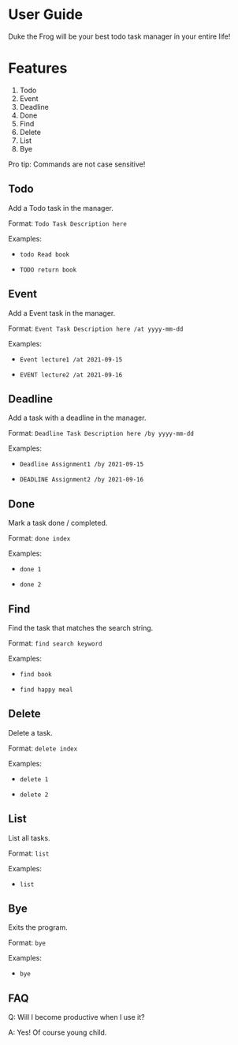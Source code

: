 # User Guide

Duke the Frog will be your best todo task manager in your entire life!


# Features

1. Todo
2. Event
3. Deadline
4. Done
5. Find
6. Delete
7. List
8. Bye

Pro tip: Commands are not case sensitive!

##  Todo

Add a Todo task in the manager.

Format: ```Todo Task Description here```

Examples:
- `todo Read book`

- `TODO return book`


##  Event

Add a Event task in the manager.

Format: ```Event Task Description here /at yyyy-mm-dd```

Examples:
- `Event lecture1 /at 2021-09-15`

- `EVENT lecture2 /at 2021-09-16`

##  Deadline

Add a task with a deadline in the manager.

Format: ```Deadline Task Description here /by yyyy-mm-dd```

Examples:
- `Deadline Assignment1 /by 2021-09-15`

- `DEADLINE Assignment2 /by 2021-09-16`

##  Done

Mark a task done / completed.

Format: ```done index```

Examples:
- `done 1`

- `done 2`

##  Find

Find the task that matches the search string.

Format: ```find search keyword```

Examples:
- `find book`

- `find happy meal`

##  Delete

Delete a task.

Format: ```delete index```

Examples:
- `delete 1`

- `delete 2`

##  List

List all tasks.

Format: ```list```

Examples:
- `list`

##  Bye

Exits the program.

Format: ```bye```

Examples:
- `bye`

## FAQ

Q: Will I become productive when I use it?

A: Yes! Of course young child.